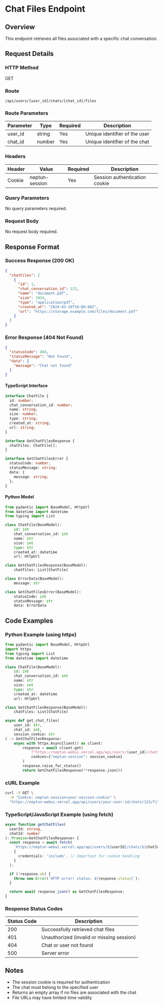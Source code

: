 # Chat Files Endpoint

## Overview

This endpoint retrieves all files associated with a specific chat conversation.

## Request Details

### HTTP Method

GET

### Route

`/api/users/[user_id]/chats/[chat_id]/files`

### Route Parameters

| Parameter | Type   | Required | Description                              |
|-----------|--------|----------|------------------------------------------|
| user_id   | string | Yes      | Unique identifier of the user           |
| chat_id   | number | Yes      | Unique identifier of the chat           |

### Headers

| Header         | Value          | Required | Description                    |
|----------------|----------------|----------|--------------------------------|
| Cookie         | neptun-session | Yes      | Session authentication cookie  |

### Query Parameters

No query parameters required.

### Request Body

No request body required.

## Response Format

### Success Response (200 OK)

```json
{
  "chatFiles": [
    {
      "id": 1,
      "chat_conversation_id": 123,
      "name": "document.pdf",
      "size": 1024,
      "type": "application/pdf",
      "created_at": "2024-03-20T10:00:00Z",
      "url": "https://storage.example.com/files/document.pdf"
    }
  ]
}
```

### Error Response (404 Not Found)

```json
{
  "statusCode": 404,
  "statusMessage": "Not Found",
  "data": {
    "message": "Chat not found"
  }
}
```

#### TypeScript Interface

```typescript
interface ChatFile {
  id: number;
  chat_conversation_id: number;
  name: string;
  size: number;
  type: string;
  created_at: string;
  url: string;
}

interface GetChatFilesResponse {
  chatFiles: ChatFile[];
}

interface GetChatFilesError {
  statusCode: number;
  statusMessage: string;
  data: {
    message: string;
  };
}
```

#### Python Model

```python
from pydantic import BaseModel, HttpUrl
from datetime import datetime
from typing import List

class ChatFile(BaseModel):
    id: int
    chat_conversation_id: int
    name: str
    size: int
    type: str
    created_at: datetime
    url: HttpUrl

class GetChatFilesResponse(BaseModel):
    chatFiles: List[ChatFile]

class ErrorData(BaseModel):
    message: str

class GetChatFilesError(BaseModel):
    statusCode: int
    statusMessage: str
    data: ErrorData
```

## Code Examples

### Python Example (using httpx)

```python
from pydantic import BaseModel, HttpUrl
import httpx
from typing import List
from datetime import datetime

class ChatFile(BaseModel):
    id: int
    chat_conversation_id: int
    name: str
    size: int
    type: str
    created_at: datetime
    url: HttpUrl

class GetChatFilesResponse(BaseModel):
    chatFiles: List[ChatFile]

async def get_chat_files(
    user_id: str,
    chat_id: int,
    session_cookie: str
) -> GetChatFilesResponse:
    async with httpx.AsyncClient() as client:
        response = await client.get(
            f"https://neptun-webui.vercel.app/api/users/{user_id}/chats/{chat_id}/files",
            cookies={"neptun-session": session_cookie}
        )
        response.raise_for_status()
        return GetChatFilesResponse(**response.json())
```

### cURL Example

```bash
curl -X GET \
  -H "Cookie: neptun-session=your-session-cookie" \
  "https://neptun-webui.vercel.app/api/users/your-user-id/chats/123/files"
```

### TypeScript/JavaScript Example (using fetch)

```typescript
async function getChatFiles(
  userId: string,
  chatId: number
): Promise<GetChatFilesResponse> {
  const response = await fetch(
    `https://neptun-webui.vercel.app/api/users/${userId}/chats/${chatId}/files`,
    {
      credentials: 'include', // Important for cookie handling
    }
  );

  if (!response.ok) {
    throw new Error(`HTTP error! status: ${response.status}`);
  }

  return await response.json() as GetChatFilesResponse;
}
```

### Response Status Codes

| Status Code | Description                                        |
|-------------|----------------------------------------------------|
| 200         | Successfully retrieved chat files                  |
| 401         | Unauthorized (invalid or missing session)          |
| 404         | Chat or user not found                            |
| 500         | Server error                                      |

## Notes

- The session cookie is required for authentication
- The chat must belong to the specified user
- Returns an empty array if no files are associated with the chat
- File URLs may have limited-time validity
